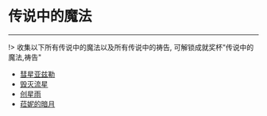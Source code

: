 # 传说中的魔法

---

!> 收集以下所有传说中的魔法以及所有传说中的祷告, 可解锁成就奖杯"传说中的魔法,祷告"

- [彗星亚兹勒](/game/EldenRing/Magics/Legendary/彗星亚兹勒.md#彗星亚兹勒)
- [毁灭流星](/game/EldenRing/Magics/Legendary/毁灭流星.md#毁灭流星)
- [创星雨](/game/EldenRing/Magics/Legendary/创星雨.md#创星雨)
- [菈妮的暗月](/game/EldenRing/Magics/Legendary/菈妮的暗月.md#菈妮的暗月)